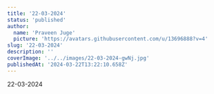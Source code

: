 ```yaml
---
title: '22-03-2024'
status: 'published'
author:
  name: 'Praveen Juge'
  picture: 'https://avatars.githubusercontent.com/u/13696888?v=4'
slug: '22-03-2024'
description: ''
coverImage: '../../images/22-03-2024-gwNj.jpg'
publishedAt: '2024-03-22T13:22:10.658Z'
---
```


22-03-2024